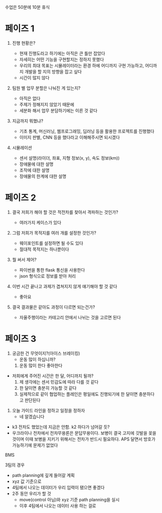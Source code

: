 수업은 50분에 10분 휴식


# 페이즈 1

1. 진행 현황은?
	- 현재 진행도라고 하기에는 아직은 큰 틀만 잡았다
	- 자세히는 어떤 기능을 구현할지는 정하지 못했다
	- 우리의 최대 목표는 시뮬레이터라는 환경 하에 어디까지 구현 가능하고, 어디까지 개발을 할 지의 방향을 잡고 싶다
	- 시간이 많지 않다

2. 팀원 별 업무 분할은 나눠진 게 있는지?
	- 아직은 없다
	- 주제가 정해지지 않았기 때문에
	- 세분화 해서 업무 분담하기에는 이른 것 같다

3. 지금까지 뭐했냐?
	- 기초 통계, 머신러닝, 웹프로그래밍, 딥러닝 등을 활용한 프로젝트를 진행했다
	- 이미지 판별, CNN 등을 했다라고 이해해주시면 되시겠다

4. 시뮬레이션
	- 센서 설명(라이더, 좌표, 지형 정보(x, y), 속도 정보(km))
	- 장애물에 대한 설명
	- 조작에 대한 설명
	- 장애물의 한계에 대한 설명

# 페이즈 2

1. 결국 저희가 해야 할 것은 적전차를 찾아서 격파하는 것인가?
	- 여러가지 케이스가 있다

2. 그럼 저희가 목적지를 여러 개를 설정한 것인가?
	- 웨이포인트를 설정하면 될 수도 있다
	- 절대적 목적지는 하나뿐이다

3. 뭘 써서 제어?
	- 파이썬을 통한 flask 통신을 사용한다
	- json 형식으로 정보를 받아 처리

4. 이번 시간 끝나고 과제가 겹쳐지지 않게 얘기해야 할 것 같다
	- 좋아요

5. 결국 결과물은 같아도 과정이 다르면 되는건가?
	- 자율주행이라는 카테고리 안에서 나뉘는 것을 고르면 된다

# 페이즈 3

1. 궁금한 건 무엇이지?(아이스 브레이킹)
	- 운동 많이 하십니까?
	1. 운동 많이 한다 좋아한다

- 저희에게 주어진 시간은 한 달, 어디까지 될까?
	1. 제 생각에는 센서 민감도에 따라 다를 것 같다
	2. 한 달이면 충분히 가능할 것 같다
	3. 실제적으로 같이 협업하는 플레인은 평일에도 진행되기에 한 달이면 충분하다고 판단된다

1. 오늘 가이드 라인을 정하고 일정을 정하자
	- 네 알겠습니다


- k3 전차도 했었는데 지금은 안함. k2 하다가 넘어갈 듯?
- 우크라이나 전차에서 전차무용론은 문답무용이다. 보병이 결국 고지에 깃발을 꽂을 것이며 이때 보병을 지키기 위해서는 전차가 반드시 필요하다. APS 달면서 방호가 가능하기에 문제가 없었다

BMS 

3팀의 경우
- path planning에 깊게 들어갈 계획
- xyz 값 기준으로
- 4팀에서 나오는 데이터가 우리 입력이 됐으면 좋겠다
- 2주 동안 우리가 할 것
	- move(control 아님)와 xyz 기준 path planning을 실시
	- 이후 4팀에서 나오는 데이터 사용 하는 걸로

